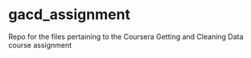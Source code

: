 gacd_assignment
===============

Repo for the files pertaining to the Coursera Getting and Cleaning Data course assignment

